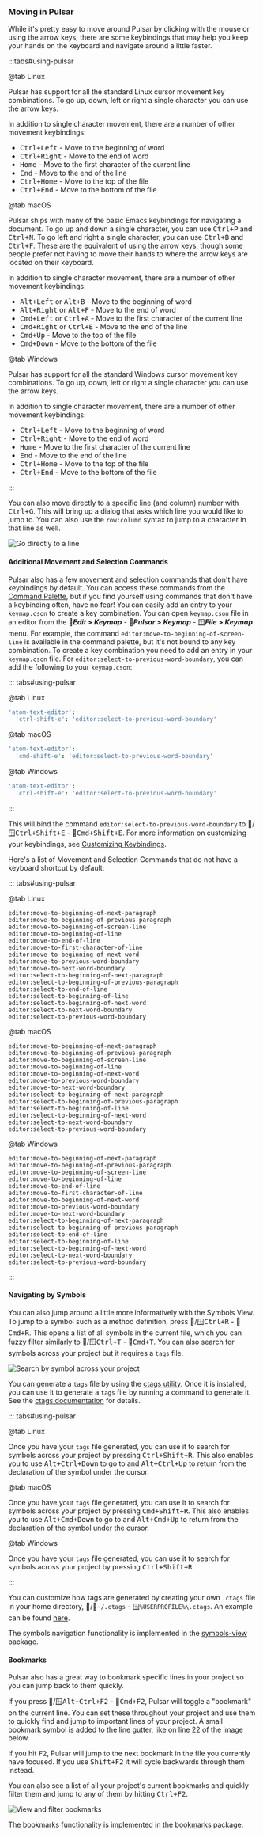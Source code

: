 ### Moving in Pulsar

While it's pretty easy to move around Pulsar by clicking with the mouse or using
the arrow keys, there are some keybindings that may help you keep your hands on
the keyboard and navigate around a little faster.

:::tabs#using-pulsar

@tab Linux

Pulsar has support for all the standard Linux cursor movement key combinations.
To go up, down, left or right a single character you can use the arrow keys.

In addition to single character movement, there are a number of other movement
keybindings:

- <kbd>Ctrl+Left</kbd> - Move to the beginning of word
- <kbd>Ctrl+Right</kbd> - Move to the end of word
- <kbd>Home</kbd> - Move to the first character of the current line
- <kbd>End</kbd> - Move to the end of the line
- <kbd>Ctrl+Home</kbd> - Move to the top of the file
- <kbd>Ctrl+End</kbd> - Move to the bottom of the file

@tab macOS

Pulsar ships with many of the basic Emacs keybindings for navigating a document.
To go up and down a single character, you can use <kbd>Ctrl+P</kbd> and
<kbd>Ctrl+N</kbd>. To go left and right a single character, you can use
<kbd>Ctrl+B</kbd> and <kbd>Ctrl+F</kbd>. These are the equivalent of using the
arrow keys, though some people prefer not having to move their hands to where
the arrow keys are located on their keyboard.

In addition to single character movement, there are a number of other movement
keybindings:

- <kbd>Alt+Left</kbd> or <kbd>Alt+B</kbd> - Move to the beginning of word
- <kbd>Alt+Right</kbd> or <kbd>Alt+F</kbd> - Move to the end of word
- <kbd>Cmd+Left</kbd> or <kbd>Ctrl+A</kbd> - Move to the first character of the current line
- <kbd>Cmd+Right</kbd> or <kbd>Ctrl+E</kbd> - Move to the end of the line
- <kbd>Cmd+Up</kbd> - Move to the top of the file
- <kbd>Cmd+Down</kbd> - Move to the bottom of the file

@tab Windows

Pulsar has support for all the standard Windows cursor movement key combinations.
To go up, down, left or right a single character you can use the arrow keys.

In addition to single character movement, there are a number of other movement
keybindings:

- <kbd>Ctrl+Left</kbd> - Move to the beginning of word
- <kbd>Ctrl+Right</kbd> - Move to the end of word
- <kbd>Home</kbd> - Move to the first character of the current line
- <kbd>End</kbd> - Move to the end of the line
- <kbd>Ctrl+Home</kbd> - Move to the top of the file
- <kbd>Ctrl+End</kbd> - Move to the bottom of the file

:::

You can also move directly to a specific line (and column) number with
<kbd>Ctrl+G</kbd>. This will bring up a dialog that asks which line you would
like to jump to. You can also use the `row:column` syntax to jump to a character
in that line as well.

![Go directly to a line](@images/atom/goto.png "Go directly to a line")

#### Additional Movement and Selection Commands

Pulsar also has a few movement and selection commands that don't have
keybindings by default. You can access these commands from the [Command Palette](../../getting-started#command-palette),
but if you find yourself using commands that don't have a keybinding often, have
no fear! You can easily add an entry to your `keymap.cson` to create a key
combination. You can open `keymap.cson` file in an editor from the
🐧**_Edit > Keymap_** - 🍎**_Pulsar > Keymap_** - 🪟**_File > Keymap_** menu.<!--TODO: Replace emojis with FA6 icons-->
For example, the command `editor:move-to-beginning-of-screen-line` is available
in the command palette, but it's not bound to any key combination. To create a
key combination you need to add an entry in your `keymap.cson` file. For
`editor:select-to-previous-word-boundary`, you can add the following to your
`keymap.cson`:

::: tabs#using-pulsar <!--TODO: Check if these are rebranded in core-->

@tab Linux

```coffee
'atom-text-editor':
  'ctrl-shift-e': 'editor:select-to-previous-word-boundary'
```

@tab macOS

```coffee
'atom-text-editor':
  'cmd-shift-e': 'editor:select-to-previous-word-boundary'
```

@tab Windows

```coffee
'atom-text-editor':
  'ctrl-shift-e': 'editor:select-to-previous-word-boundary'
```

:::

This will bind the command `editor:select-to-previous-word-boundary` to
🐧/🪟<kbd>Ctrl+Shift+E</kbd> - 🍎<kbd>Cmd+Shift+E</kbd>. For more information on
customizing your keybindings, see [Customizing Keybindings](#customizing-keybindings).

Here's a list of Movement and Selection Commands that do not have a keyboard
shortcut by default:

::: tabs#using-pulsar

@tab Linux

```
editor:move-to-beginning-of-next-paragraph
editor:move-to-beginning-of-previous-paragraph
editor:move-to-beginning-of-screen-line
editor:move-to-beginning-of-line
editor:move-to-end-of-line
editor:move-to-first-character-of-line
editor:move-to-beginning-of-next-word
editor:move-to-previous-word-boundary
editor:move-to-next-word-boundary
editor:select-to-beginning-of-next-paragraph
editor:select-to-beginning-of-previous-paragraph
editor:select-to-end-of-line
editor:select-to-beginning-of-line
editor:select-to-beginning-of-next-word
editor:select-to-next-word-boundary
editor:select-to-previous-word-boundary
```

@tab macOS

```
editor:move-to-beginning-of-next-paragraph
editor:move-to-beginning-of-previous-paragraph
editor:move-to-beginning-of-screen-line
editor:move-to-beginning-of-line
editor:move-to-beginning-of-next-word
editor:move-to-previous-word-boundary
editor:move-to-next-word-boundary
editor:select-to-beginning-of-next-paragraph
editor:select-to-beginning-of-previous-paragraph
editor:select-to-beginning-of-line
editor:select-to-beginning-of-next-word
editor:select-to-next-word-boundary
editor:select-to-previous-word-boundary
```

@tab Windows

```
editor:move-to-beginning-of-next-paragraph
editor:move-to-beginning-of-previous-paragraph
editor:move-to-beginning-of-screen-line
editor:move-to-beginning-of-line
editor:move-to-end-of-line
editor:move-to-first-character-of-line
editor:move-to-beginning-of-next-word
editor:move-to-previous-word-boundary
editor:move-to-next-word-boundary
editor:select-to-beginning-of-next-paragraph
editor:select-to-beginning-of-previous-paragraph
editor:select-to-end-of-line
editor:select-to-beginning-of-line
editor:select-to-beginning-of-next-word
editor:select-to-next-word-boundary
editor:select-to-previous-word-boundary
```

:::

#### Navigating by Symbols

You can also jump around a little more informatively with the Symbols View. To
jump to a symbol such as a method definition, press 🐧/🪟<kbd>Ctrl+R</kbd> -
🍎<kbd>Cmd+R</kbd>. This opens a list of all symbols in the current file, which
you can fuzzy filter similarly to 🐧/🪟<kbd>Ctrl+T</kbd> - 🍎<kbd>Cmd+T</kbd>.
You can also search for symbols across your project but it requires a `tags`
file.

![Search by symbol across your project](@images/atom/symbol.png)

You can generate a `tags` file by using the [ctags utility](https://ctags.io/).
Once it is installed, you can use it to generate a `tags` file by running a
command to generate it. See the [ctags documentation](https://docs.ctags.io/en/latest/)
for details.

::: tabs#using-pulsar

@tab Linux

Once you have your `tags` file generated, you can use it to search for symbols
across your project by pressing <kbd>Ctrl+Shift+R</kbd>. This also enables you
to use <kbd>Alt+Ctrl+Down</kbd> to go to and <kbd>Alt+Ctrl+Up</kbd> to return
from the declaration of the symbol under the cursor.

@tab macOS

Once you have your `tags` file generated, you can use it to search for symbols
across your project by pressing <kbd>Cmd+Shift+R</kbd>. This also enables you
to use <kbd>Alt+Cmd+Down</kbd> to go to and <kbd>Alt+Cmd+Up</kbd> to return from
the declaration of the symbol under the cursor.

@tab Windows

Once you have your `tags` file generated, you can use it to search for symbols
across your project by pressing <kbd class>Ctrl+Shift+R</kbd>.

:::

You can customize how tags are generated by creating your own `.ctags` file in
your home directory, 🐧/🍎`~/.ctags` - 🪟`%USERPROFILE%\.ctags`. An example can be
found [here](https://github.com/pulsar-edit/symbols-view/blob/master/lib/ctags-config).

The symbols navigation functionality is implemented in the [symbols-view](https://github.com/pulsar-edit/symbols-view)
package.

#### Bookmarks

Pulsar also has a great way to bookmark specific lines in your project so you can
jump back to them quickly.

If you press 🐧/🪟<kbd>Alt+Ctrl+F2</kbd> - 🍎<kbd>Cmd+F2</kbd>, Pulsar will toggle
a "bookmark" on the current line. You can set these throughout your project and
use them to quickly find and jump to important lines of your project. A small
bookmark symbol is added to the line gutter, like on line 22 of the image below.

If you hit <kbd>F2</kbd>, Pulsar will jump to the next bookmark in the file you
currently have focused. If you use <kbd>Shift+F2</kbd> it will cycle backwards
through them instead.

You can also see a list of all your project's current bookmarks and quickly
filter them and jump to any of them by hitting <kbd>Ctrl+F2</kbd>.

![View and filter bookmarks](@images/atom/bookmarks.png "View and filter bookmarks")

The bookmarks functionality is implemented in the [bookmarks](https://github.com/pulsar-edit/bookmarks)
package.
